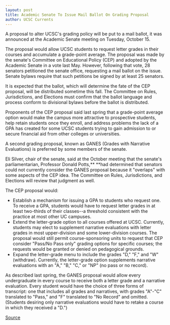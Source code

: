 ```yaml
---
layout: post
title: Academic Senate To Issue Mail Ballot On Grading Proposal
author: UCSC Currents
---
```


A proposal to alter UCSC's grading policy will be put to a mail ballot, it was announced at the Academic Senate meeting on Tuesday, October 15.

The proposal would allow UCSC students to request letter grades in their courses and accumulate a grade-point average. The proposal was made by the senate's Committee on Educational Policy (CEP) and adopted by the Academic Senate in a vote last May. However, following that vote, 28 senators petitioned the senate office, requesting a mail ballot on the issue. Senate bylaws require that such petitions be signed by at least 25 senators.

It is expected that the ballot, which will determine the fate of the CEP proposal, will be distributed sometime this fall. The Committee on Rules, Jurisdictions, and Elections must confirm that the ballot language and process conform to divisional bylaws before the ballot is distributed.

Proponents of the CEP proposal said last spring that a grade-point average option would make the campus more attractive to prospective students, help retain students once they enroll, and address problems the lack of a GPA has created for some UCSC students trying to gain admission to or secure financial aid from other colleges or universities.

A second grading proposal, known as GANES (Grades with Narrative Evaluations) is preferred by some members of the senate.

Eli Silver, chair of the senate, said at the October meeting that the senate's parliamentarian, Professor Donald Potts,** **had determined that senators could not currently consider the GANES proposal because it "overlaps" with some aspects of the CEP idea. The Committee on Rules, Jurisdictions, and Elections will review that judgment as well.

The CEP proposal would:
* Establish a mechanism for issuing a GPA to students who request one. To receive a GPA, students would have to request letter grades in at least two-thirds of their classes--a threshold consistent with the practice at most other UC campuses.
* Extend the letter-grade option to all courses offered at UCSC. Currently, students may elect to supplement narrative evaluations with letter grades in most upper-division and some lower-division courses. The proposal would still permit course-sponsoring units to request that CEP consider "Pass/No Pass only" grading options for specific courses; the requests would be granted or denied on pedagogical grounds.
* Expand the letter-grade menu to include the grades "D," "F," and "W" (withdraw). Currently, the letter-grade option supplements narrative evaluations with an "A," "B," "C," or "NP" (no pass or no record).

As described last spring, the GANES proposal would allow every undergraduate in every course to receive both a letter grade and a narrative evaluation. Every student would have the choice of three forms of transcript: one that includes all grades and narratives, with grades "A"-"C" translated to "Pass," and "F" translated to "No Record" and omitted. (Students desiring only narrative evaluations would have to retake a course in which they received a "D.")

[Source](http://www1.ucsc.edu/oncampus/currents/96-10-21/grades.htm "Permalink to Academic Senate to vote on grades proposal:10-21-96")
